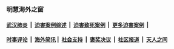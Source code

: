 
### 明慧海外之窗

####  [武汉肺炎](indexes/365.md?t=06042101) &nbsp;|&nbsp;  [迫害案例综述](indexes/328.md?t=06042101) &nbsp;|&nbsp; [迫害致死案例](indexes/277.md?t=06042101)  &nbsp;|&nbsp; [更多迫害案例](indexes/81.md?t=06042101)  &nbsp;|&nbsp; 
####  [时事评论](indexes/19.md?t=06042101) &nbsp;|&nbsp; [海外简讯](indexes/245.md?t=06042101)&nbsp;|&nbsp;  [社会支持](indexes/140.md?t=06042101) &nbsp;|&nbsp; [褒奖决议](indexes/282.md?t=06042101) &nbsp;|&nbsp; [社区报道](indexes/91.md?t=06042101)  &nbsp;|&nbsp; [天人之间](indexes/78.md?t=06042101) 

